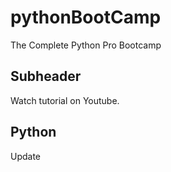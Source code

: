 # pythonBootCamp
The Complete Python Pro Bootcamp

## Subheader

Watch tutorial on Youtube.

## Python
Update
